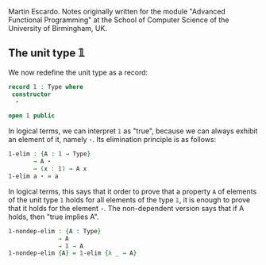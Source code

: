
Martin Escardo.
Notes originally written for the module "Advanced Functional Programming"
at the School of Computer Science of the University of Birmingham, UK.


<!--
```agda
{-# OPTIONS --without-K --safe #-}

module unit-type where

open import general-notation
```
-->
## The unit type 𝟙

We now redefine the unit type as a record:
```agda
record 𝟙 : Type where
 constructor
  ⋆

open 𝟙 public
```
In logical terms, we can interpret `𝟙` as "true", because we can always exhibit an element of it, namely `⋆`.
Its elimination principle is as follows:
```agda
𝟙-elim : {A : 𝟙 → Type}
       → A ⋆
       → (x : 𝟙) → A x
𝟙-elim a ⋆ = a
```
In logical terms, this says that it order to prove that a property `A` of elements of the unit type `𝟙` holds for all elements of the type `𝟙`, it is enough to prove that it holds for the element `⋆`. The non-dependent version says that if A holds, then "true implies A".
```agda
𝟙-nondep-elim : {A : Type}
              → A
              → 𝟙 → A
𝟙-nondep-elim {A} = 𝟙-elim {λ _ → A}
```
